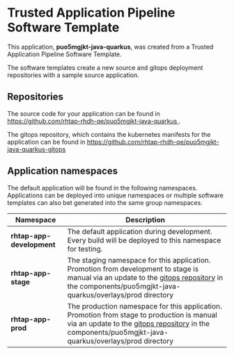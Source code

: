 # Trusted Application Pipeline Software Template

This application, **puo5mgjkt-java-quarkus**, was created from a Trusted Application Pipeline Software Template.

The software templates create a new source and gitops deployment repositories with a sample source application. 

## Repositories

The source code for your application can be found in [https://github.com/rhtap-rhdh-qe/puo5mgjkt-java-quarkus ](https://github.com/rhtap-rhdh-qe/puo5mgjkt-java-quarkus ).
 
The gitops repository, which contains the kubernetes manifests for the application can be found in 
[https://github.com/rhtap-rhdh-qe/puo5mgjkt-java-quarkus-gitops ](https://github.com/rhtap-rhdh-qe/puo5mgjkt-java-quarkus-gitops ) 

## Application namespaces 

The default application will be found in the following namespaces. Applications can be deployed into unique namespaces or multiple software templates can also bet generated into the same group namespaces.  

|  Namespace   |  Description   |  
| -------- | -------- |   
| **rhtap-app-development** | The default application during development. Every build will be deployed to this namespace for testing. | 
| **rhtap-app-stage** | The staging namespace for this application. Promotion from development to stage is manual via an update to the [gitops repository](https://github.com/rhtap-rhdh-qe/puo5mgjkt-java-quarkus-gitops ) in the components/puo5mgjkt-java-quarkus/overlays/prod directory |  
| **rhtap-app-prod** | The production namespace for this application. Promotion from stage to production is manual via an update to the [gitops repository](https://github.com/rhtap-rhdh-qe/puo5mgjkt-java-quarkus-gitops ) in the components/puo5mgjkt-java-quarkus/overlays/prod directory | 